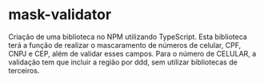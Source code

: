# mask-validator
Criação de uma biblioteca no NPM utilizando TypeScript. Esta biblioteca terá a função de realizar o mascaramento de números de celular, CPF, CNPJ e CEP, além de validar esses campos. Para o número de CELULAR, a validação tem que incluir a região por ddd, sem utilizar bibliotecas de terceiros.
